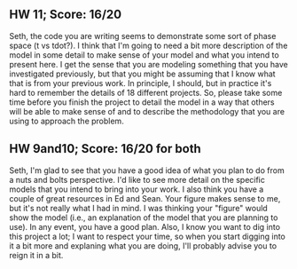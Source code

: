 ## HW 11; Score: 16/20

Seth, the code you are writing seems to demonstrate some sort of phase space (t vs tdot?). I think that I'm going to need a bit more description of the model in some detail to make sense of your model and what you intend to present here. I get the sense that you are modeling something that you have investigated previously, but that you might be assuming that I know what that is from your previous work. In principle, I should, but in practice it's hard to remember the details of 18 different projects. So, please take some time before you finish the project to detail the model in a way that others will be able to make sense of and to describe the methodology that you are using to approach the problem.

## HW 9and10; Score: 16/20 for both

Seth, I'm glad to see that you have a good idea of what you plan to do from a nuts and bolts perspective. I'd like to see more detail on the specific models that you intend to bring into your work. I also think you have a couple of great resources in Ed and Sean. Your figure makes sense to me, but it's not really what I had in mind. I was thinking your "figure" would show the model (i.e., an explanation of the model that you are planning to use). In any event, you have a good plan. Also, I know you want to dig into this project a lot; I want to respect your time, so when you start digging into it a bit more and explaning what you are doing, I'll probably advise you to reign it in a bit.
